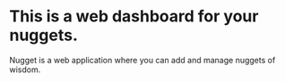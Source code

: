# This is a web dashboard for your nuggets.

Nugget is a web application where you can add and manage nuggets of wisdom. 
